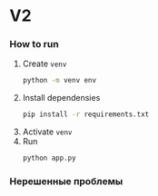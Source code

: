 # V2

### How to run
1. Create `venv`
    ```bash
    python -m venv env
    ```
1. Install dependensies
    ```bash
    pip install -r requirements.txt
    ```
1. Activate `venv`
1. Run
    ```bash
    python app.py
    ```

### Нерешенные проблемы